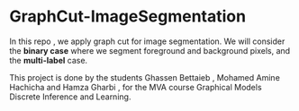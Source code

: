 # GraphCut-ImageSegmentation
In this repo , we apply graph cut for image segmentation. We will consider the **binary case** where we segment foreground and background pixels, and the **multi-label** case. 

This project is done by the students Ghassen Bettaieb , Mohamed Amine Hachicha and Hamza Gharbi , for the MVA course Graphical Models Discrete Inference and Learning. 

